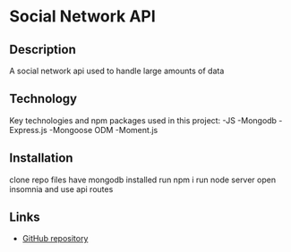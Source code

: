 # Social Network API

## Description
A social network api used to handle large amounts of data

## Technology
Key technologies and npm packages used in this project:
-JS
-Mongodb
-Express.js
-Mongoose ODM
-Moment.js

## Installation
clone repo files
have mongodb installed
run npm i
run node server
open insomnia and use api routes

## Links
- [GitHub repository](https://github.com/kekehua/Social-Network-API)


